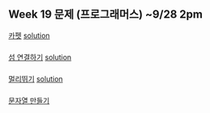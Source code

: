 ## Week 19 문제 (프로그래머스) ~9/28 2pm

[카펫](https://programmers.co.kr/learn/courses/30/lessons/42842)
[solution]()
###
[섬 연결하기](https://programmers.co.kr/learn/courses/30/lessons/42861)
[solution]()
###
[멀리뛰기](https://programmers.co.kr/learn/courses/30/lessons/12914)
[solution]()
###
[문자열 만들기](https://programmers.co.kr/learn/courses/30/lessons/12951)
